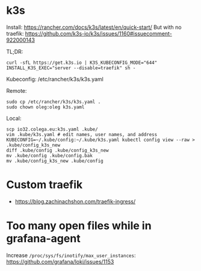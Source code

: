 # k3s

Install: https://rancher.com/docs/k3s/latest/en/quick-start/
But with no traefik: https://github.com/k3s-io/k3s/issues/1160#issuecomment-922000143

TL;DR:
```shell
curl -sfL https://get.k3s.io | K3S_KUBECONFIG_MODE="644" INSTALL_K3S_EXEC="server --disable=traefik" sh -
```

Kubeconfig: /etc/rancher/k3s/k3s.yaml

Remote:
```shell
sudo cp /etc/rancher/k3s/k3s.yaml .
sudo chown oleg:oleg k3s.yaml
```

Local:
```shell
scp io32.colega.eu:k3s.yaml .kube/
vim .kube/k3s.yaml # edit names, user names, and address
KUBECONFIG=~/.kube/config:~/.kube/k3s.yaml kubectl config view --raw > .kube/config_k3s_new
diff .kube/config .kube/config_k3s_new
mv .kube/config .kube/config.bak
mv .kube/config_k3s_new .kube/config
```

# Custom traefik

- https://blog.zachinachshon.com/traefik-ingress/


# Too many open files while in grafana-agent

Increase `/proc/sys/fs/inotify/max_user_instances`: https://github.com/grafana/loki/issues/1153